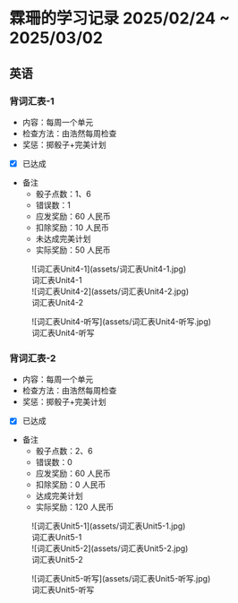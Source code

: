 # 霖珊的学习记录 2025/02/24 ~ 2025/03/02

## 英语

### 背词汇表-1

- 内容：每周一个单元
- 检查方法：由浩然每周检查
- 奖惩：掷骰子+完美计划

- [X] 已达成

- 备注
  - 骰子点数：1、6
  - 错误数：1
  - 应发奖励：60 人民币
  - 扣除奖励：10 人民币
  - 未达成完美计划
  - 实际奖励：50 人民币

<figure markdown>
  ![词汇表Unit4-1](assets/词汇表Unit4-1.jpg)
  <figcaption><div class=normal_font>词汇表Unit4-1<div></figcaption>
  ![词汇表Unit4-2](assets/词汇表Unit4-2.jpg)
  <figcaption><div class=normal_font>词汇表Unit4-2<div></figcaption>
</figure>


<figure markdown>
  ![词汇表Unit4-听写](assets/词汇表Unit4-听写.jpg)
  <figcaption><div class=normal_font>词汇表Unit4-听写<div></figcaption>
</figure>

### 背词汇表-2

- 内容：每周一个单元
- 检查方法：由浩然每周检查
- 奖惩：掷骰子+完美计划

- [X] 已达成

- 备注
  - 骰子点数：2、6
  - 错误数：0
  - 应发奖励：60 人民币
  - 扣除奖励：0 人民币
  - 达成完美计划
  - 实际奖励：120 人民币

<figure markdown>
  ![词汇表Unit5-1](assets/词汇表Unit5-1.jpg)
  <figcaption><div class=normal_font>词汇表Unit5-1<div></figcaption>
  ![词汇表Unit5-2](assets/词汇表Unit5-2.jpg)
  <figcaption><div class=normal_font>词汇表Unit5-2<div></figcaption>
</figure>


<figure markdown>
  ![词汇表Unit5-听写](assets/词汇表Unit5-听写.jpg)
  <figcaption><div class=normal_font>词汇表Unit5-听写<div></figcaption>
</figure>


<style>
    .normal_font {
        font-style: normal;
    }
</style>
